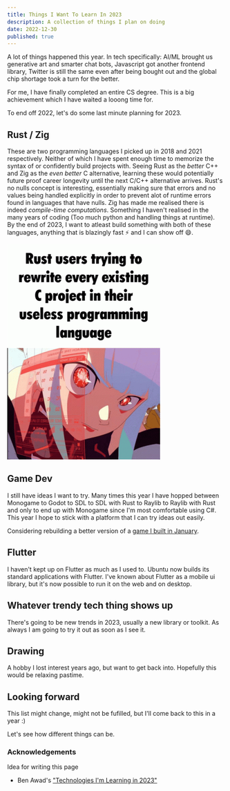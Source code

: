 ```yaml
---
title: Things I Want To Learn In 2023
description: A collection of things I plan on doing
date: 2022-12-30
published: true
---
```


A lot of things happened this year. 
In tech specifically: AI/ML brought us generative art and smarter chat bots, Javascript got another frontend library, Twitter is still the same even after being bought out and the global chip shortage took a turn for the better. 

For me, I have finally completed an entire CS degree. This is a big achievement which I have waited a looong time for.

To end off 2022, let's do some last minute planning for 2023.


## Rust / Zig

These are two programming languages I picked up in 2018 and 2021 respectively. 
Neither of which I have spent enough time to memorize the syntax of or confidently build projects with. Seeing Rust as the _better_ C++ and Zig as the _even better_ C alternative, learning these would potentially future proof career longevity until the next C/C++ alternative arrives. 
Rust's no nulls concept is interesting, essentially making sure that errors and no values being handled explicitly in order to prevent alot of runtime errors found in languages that have nulls.
Zig has made me realised there is indeed _compile-time computations_. Something I haven't realised in the many years of coding (Too much python and handling things at runtime).  
By the end of 2023, I want to atleast build something with both of these languages, anything that is blazingly fast ⚡ and I can show off 😄.

!["Rust users trying to rewrite every existing C project in their useless programming language"](/content/blog/learn-2023/programming-rust.gif)

## Game Dev

I still have ideas I want to try. Many times this year I have hopped between Monogame to Godot to SDL to SDL with Rust to Raylib to Raylib with Rust and only to end up with Monogame since I'm most comfortable using C#. This year I hope to stick with a platform that I can try ideas out easily.

Considering rebuilding a better version of a [game I built in January](https://issaaahhhh.itch.io/plane-shooter).

## Flutter

I haven't kept up on Flutter as much as I used to. Ubuntu now builds its standard applications with Flutter. I've known about Flutter as a mobile ui library, but it's now possible to run it on the web and on desktop.

## Whatever trendy tech thing shows up

There's going to be new trends in 2023, usually a new library or toolkit. As always I am going to try it out as soon as I see it.

## Drawing

A hobby I lost interest years ago, but want to get back into. Hopefully this would be relaxing pastime.

## Looking forward

This list might change, might not be fufilled, but I'll come back to this in a year :)

Let's see how different things can be.

### Acknowledgements

Idea for writing this page
- Ben Awad's ["Technologies I'm Learning in 2023"](https://www.youtube.com/watch?v=dCCaYEG5KeA) 